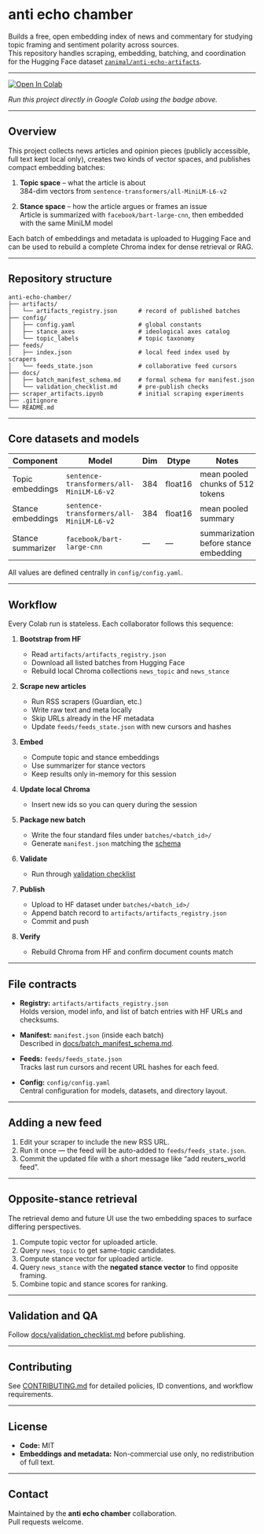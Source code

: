 # anti echo chamber

Builds a free, open embedding index of news and commentary for studying topic framing and sentiment polarity across sources.  
This repository handles scraping, embedding, batching, and coordination for the Hugging Face dataset [`zanimal/anti-echo-artifacts`](https://huggingface.co/datasets/zanimal/anti-echo-artifacts).

---

<a target="_blank" href="https://colab.research.google.com/github/AHMerrill/anti-echo-chamber/blob/main/scraper_artifacts.ipynb">
  <img src="https://colab.research.google.com/assets/colab-badge.svg" alt="Open In Colab"/>
</a>

_Run this project directly in Google Colab using the badge above._

---

## Overview

This project collects news articles and opinion pieces (publicly accessible, full text kept local only), creates two kinds of vector spaces, and publishes compact embedding batches:

1. **Topic space** – what the article is about  
   384-dim vectors from `sentence-transformers/all-MiniLM-L6-v2`

2. **Stance space** – how the article argues or frames an issue  
   Article is summarized with `facebook/bart-large-cnn`, then embedded with the same MiniLM model

Each batch of embeddings and metadata is uploaded to Hugging Face and can be used to rebuild a complete Chroma index for dense retrieval or RAG.

---

## Repository structure

```
anti-echo-chamber/
├── artifacts/
│   └── artifacts_registry.json      # record of published batches
├── config/
│   ├── config.yaml                  # global constants
│   ├── stance_axes                  # ideological axes catalog
│   └── topic_labels                 # topic taxonomy
├── feeds/
│   ├── index.json                   # local feed index used by scrapers
│   └── feeds_state.json             # collaborative feed cursors
├── docs/
│   ├── batch_manifest_schema.md     # formal schema for manifest.json
│   └── validation_checklist.md      # pre-publish checks
├── scraper_artifacts.ipynb          # initial scraping experiments
├── .gitignore
└── README.md
```

---

## Core datasets and models

| Component | Model | Dim | Dtype | Notes |
|------------|--------|------|-------|-------|
| Topic embeddings | `sentence-transformers/all-MiniLM-L6-v2` | 384 | float16 | mean pooled chunks of 512 tokens |
| Stance embeddings | `sentence-transformers/all-MiniLM-L6-v2` | 384 | float16 | mean pooled summary |
| Stance summarizer | `facebook/bart-large-cnn` | — | — | summarization before stance embedding |

All values are defined centrally in `config/config.yaml`.

---

## Workflow

Every Colab run is stateless. Each collaborator follows this sequence:

1. **Bootstrap from HF**  
   - Read `artifacts/artifacts_registry.json`  
   - Download all listed batches from Hugging Face  
   - Rebuild local Chroma collections `news_topic` and `news_stance`

2. **Scrape new articles**  
   - Run RSS scrapers (Guardian, etc.)  
   - Write raw text and meta locally  
   - Skip URLs already in the HF metadata  
   - Update `feeds/feeds_state.json` with new cursors and hashes

3. **Embed**  
   - Compute topic and stance embeddings  
   - Use summarizer for stance vectors  
   - Keep results only in-memory for this session

4. **Update local Chroma**  
   - Insert new ids so you can query during the session

5. **Package new batch**  
   - Write the four standard files under `batches/<batch_id>/`  
   - Generate `manifest.json` matching the [schema](docs/batch_manifest_schema.md)

6. **Validate**  
   - Run through [validation checklist](docs/validation_checklist.md)

7. **Publish**  
   - Upload to HF dataset under `batches/<batch_id>/`  
   - Append batch record to `artifacts/artifacts_registry.json`  
   - Commit and push

8. **Verify**  
   - Rebuild Chroma from HF and confirm document counts match

---

## File contracts

- **Registry:** `artifacts/artifacts_registry.json`  
  Holds version, model info, and list of batch entries with HF URLs and checksums.

- **Manifest:** `manifest.json` (inside each batch)  
  Described in [docs/batch_manifest_schema.md](docs/batch_manifest_schema.md).

- **Feeds:** `feeds/feeds_state.json`  
  Tracks last run cursors and recent URL hashes for each feed.

- **Config:** `config/config.yaml`  
  Central configuration for models, datasets, and directory layout.

---

## Adding a new feed

1. Edit your scraper to include the new RSS URL.  
2. Run it once — the feed will be auto-added to `feeds/feeds_state.json`.  
3. Commit the updated file with a short message like “add reuters_world feed”.

---

## Opposite-stance retrieval

The retrieval demo and future UI use the two embedding spaces to surface differing perspectives.

1. Compute topic vector for uploaded article.  
2. Query `news_topic` to get same-topic candidates.  
3. Compute stance vector for uploaded article.  
4. Query `news_stance` with the **negated stance vector** to find opposite framing.  
5. Combine topic and stance scores for ranking.

---

## Validation and QA

Follow [docs/validation_checklist.md](docs/validation_checklist.md) before publishing.

---

## Contributing

See [CONTRIBUTING.md](CONTRIBUTING.md) for detailed policies, ID conventions, and workflow requirements.

---

## License

- **Code:** MIT  
- **Embeddings and metadata:** Non-commercial use only, no redistribution of full text.

---

## Contact

Maintained by the **anti echo chamber** collaboration.  
Pull requests welcome.
